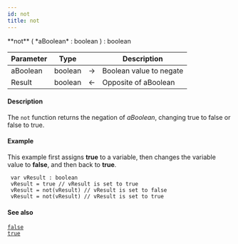 ```yaml
---
id: not
title: not
---
```



<!-- REF #_command_.not.Syntax -->**not** ( *aBoolean* : boolean ) : boolean<!-- END REF -->


<!-- REF #_command_.not.Params -->
|Parameter|Type||Description|
|---------|--- |:---:|------|
|aBoolean|boolean|&#8594;|Boolean value to negate|
|Result|boolean|&#8592;|Opposite of aBoolean|
<!-- END REF -->

#### Description

The `not` function <!-- REF #_command_.not.Summary -->returns the negation of *aBoolean*, changing true to false or false to true<!-- END REF -->.

#### Example

This example first assigns **true** to a variable, then changes the variable value to **false**, and then back to **true**.

```qs
 var vResult : boolean
 vResult = true // vResult is set to true
 vResult = not(vResult) // vResult is set to false
 vResult = not(vResult) // vResult is set to true
```

#### See also

[`false`](false.md)<br/>
[`true`](true.md)
